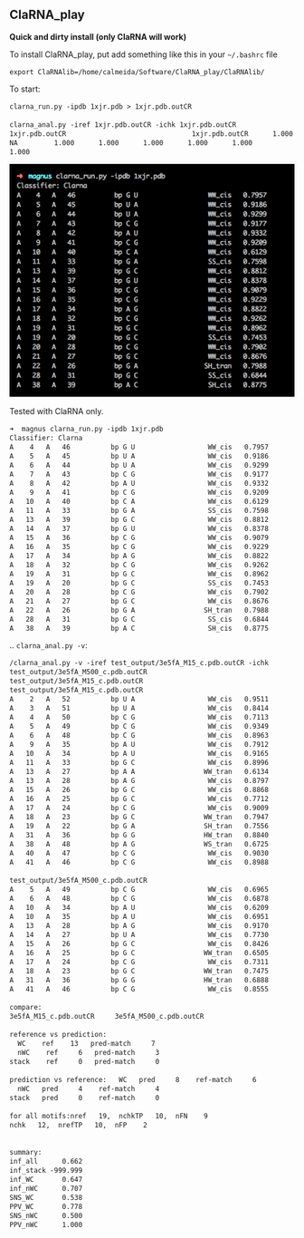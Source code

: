 ClaRNA_play
-------------------------------------------------------------------------------

**Quick and dirty install (only ClaRNA will work)**

To install ClaRNA_play, put add something like this in your `~/.bashrc` file

    export ClaRNAlib=/home/calmeida/Software/ClaRNA_play/ClaRNAlib/
    
To start:

    clarna_run.py -ipdb 1xjr.pdb > 1xjr.pdb.outCR

    clarna_anal.py -iref 1xjr.pdb.outCR -ichk 1xjr.pdb.outCR
    1xjr.pdb.outCR                               1xjr.pdb.outCR      1.000      NA         1.000      1.000      1.000      1.000      1.000      1.000


![](docs/clarna_run.png)

Tested with ClaRNA only.

    ➜  magnus clarna_run.py -ipdb 1xjr.pdb
    Classifier: Clarna
    A    4   A   46          bp G U                  WW_cis   0.7957
    A    5   A   45          bp U A                  WW_cis   0.9186
    A    6   A   44          bp U A                  WW_cis   0.9299
    A    7   A   43          bp C G                  WW_cis   0.9177
    A    8   A   42          bp A U                  WW_cis   0.9332
    A    9   A   41          bp C G                  WW_cis   0.9209
    A   10   A   40          bp C A                  WW_cis   0.6129
    A   11   A   33          bp G A                  SS_cis   0.7598
    A   13   A   39          bp G C                  WW_cis   0.8812
    A   14   A   37          bp G U                  WW_cis   0.8378
    A   15   A   36          bp C G                  WW_cis   0.9079
    A   16   A   35          bp C G                  WW_cis   0.9229
    A   17   A   34          bp A G                  WW_cis   0.8822
    A   18   A   32          bp C G                  WW_cis   0.9262
    A   19   A   31          bp G C                  WW_cis   0.8962
    A   19   A   20          bp G C                  SS_cis   0.7453
    A   20   A   28          bp C G                  WW_cis   0.7902
    A   21   A   27          bp G C                  WW_cis   0.8676
    A   22   A   26          bp G A                 SH_tran   0.7988
    A   28   A   31          bp G C                  SS_cis   0.6844
    A   38   A   39          bp A C                  SH_cis   0.8775

.. `clarna_anal.py -v`:
    
    /clarna_anal.py -v -iref test_output/3e5fA_M15_c.pdb.outCR -ichk test_output/3e5fA_M500_c.pdb.outCR 
    test_output/3e5fA_M15_c.pdb.outCR
    test_output/3e5fA_M15_c.pdb.outCR
    A    2   A   52          bp U A                  WW_cis   0.9511
    A    3   A   51          bp U A                  WW_cis   0.8414
    A    4   A   50          bp C G                  WW_cis   0.7113
    A    5   A   49          bp C G                  WW_cis   0.9349
    A    6   A   48          bp C G                  WW_cis   0.8963
    A    9   A   35          bp A U                  WW_cis   0.7912
    A   10   A   34          bp A U                  WW_cis   0.9165
    A   11   A   33          bp G C                  WW_cis   0.8996
    A   13   A   27          bp A A                 WW_tran   0.6134
    A   13   A   28          bp A G                  WW_cis   0.8797
    A   15   A   26          bp G C                  WW_cis   0.8868
    A   16   A   25          bp G C                  WW_cis   0.7712
    A   17   A   24          bp C G                  WW_cis   0.9009
    A   18   A   23          bp G C                 WW_tran   0.7947
    A   19   A   22          bp G A                 SH_tran   0.7556
    A   31   A   36          bp G G                 HW_tran   0.8840
    A   38   A   48          bp A G                 WS_tran   0.6725
    A   40   A   47          bp C G                  WW_cis   0.9030
    A   41   A   46          bp C G                  WW_cis   0.8988

    test_output/3e5fA_M500_c.pdb.outCR
    A    5   A   49          bp C G                  WW_cis   0.6965
    A    6   A   48          bp C G                  WW_cis   0.6878
    A   10   A   34          bp A U                  WW_cis   0.6209
    A   10   A   35          bp A U                  WW_cis   0.6951
    A   13   A   28          bp A G                  WW_cis   0.9170
    A   14   A   27          bp U A                  WW_cis   0.7730
    A   15   A   26          bp G C                  WW_cis   0.8426
    A   16   A   25          bp G C                 WW_tran   0.6505
    A   17   A   24          bp C G                  WW_cis   0.7311
    A   18   A   23          bp G C                 WW_tran   0.7475
    A   31   A   36          bp G G                 HW_tran   0.6888
    A   41   A   46          bp C G                  WW_cis   0.8555

    compare:
    3e5fA_M15_c.pdb.outCR     3e5fA_M500_c.pdb.outCR

    reference vs prediction:                                                                                                                                                                                                                                                       
      WC    ref    13   pred-match     7                                                                                                                                                                                                                                          
      nWC    ref     6   pred-match     3                                                                                                                                                                                                                                          
    stack    ref     0   pred-match     0                                                                                                                                                                                                                                          
																																
    prediction vs reference:   WC   pred     8    ref-match     6                                                                                                                                                                                                                  
      nWC   pred     4    ref-match     4                                                                                                                                                                                                                                          
    stack   pred     0    ref-match     0                                                                                                                                                                                                                                          
																																
    for all motifs:nref   19,  nchkTP   10,  nFN    9                                                                                                                                                                                                                              
    nchk   12,  nrefTP   10,  nFP    2                                                                                                                                                                                                                                             
																																
																																
    summary:                                                                                                                                                                                                                                                                       
    inf_all      0.662                                                                                                                                                                                                                                                             
    inf_stack -999.999                                                                                                                                                                                                                                                             
    inf_WC       0.647                                                                                                                                                                                                                                                             
    inf_nWC      0.707                                                                                                                                                                                                                                                             
    SNS_WC       0.538                                                                                                                                                                                                                                                             
    PPV_WC       0.778                                                                                                                                                                                                                                                             
    SNS_nWC      0.500                                                                                                                                                                                                                                                             
    PPV_nWC      1.000          